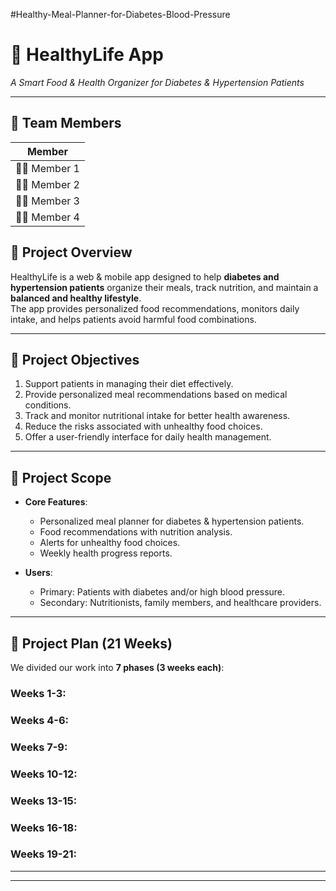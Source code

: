 #Healthy-Meal-Planner-for-Diabetes-Blood-Pressure
# 🍏 HealthyLife App  
*A Smart Food & Health Organizer for Diabetes & Hypertension Patients*

---

## 👥 Team Members
| Member|
|--------|
| 🧑‍💻 Member 1  |
| 🧑‍💻 Member 2  |
| 🧑‍💻 Member 3 |
| 🧑‍💻 Member 4 |


## 📖 Project Overview
HealthyLife is a web & mobile app designed to help **diabetes and hypertension patients** organize their meals, track nutrition, and maintain a **balanced and healthy lifestyle**.  
The app provides personalized food recommendations, monitors daily intake, and helps patients avoid harmful food combinations.  

---

## 🎯 Project Objectives
1. Support patients in managing their diet effectively.  
2. Provide personalized meal recommendations based on medical conditions.  
3. Track and monitor nutritional intake for better health awareness.  
4. Reduce the risks associated with unhealthy food choices.  
5. Offer a user-friendly interface for daily health management.  

---

## 📌 Project Scope
- **Core Features**:  
  - Personalized meal planner for diabetes & hypertension patients.  
  - Food recommendations with nutrition analysis.  
  - Alerts for unhealthy food choices.  
  - Weekly health progress reports.  

- **Users**:  
  - Primary: Patients with diabetes and/or high blood pressure.  
  - Secondary: Nutritionists, family members, and healthcare providers.  

---

## 📅 Project Plan (21 Weeks)

We divided our work into **7 phases (3 weeks each)**:  

### Weeks 1-3:  

### Weeks 4-6: 


### Weeks 7-9:
 

### Weeks 10-12:
 

### Weeks 13-15: 


### Weeks 16-18: 
 

### Weeks 19-21:  

---


---
